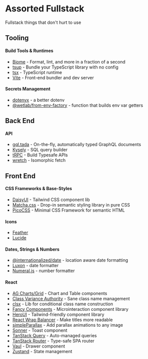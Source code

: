 # Assorted Fullstack
Fullstack things that don't hurt to use

## Tooling
#### Build Tools & Runtimes
* [Biome](https://biomejs.dev/) - Format, lint, and more in a fraction of a second
* [tsup](https://tsup.egoist.dev/) - Bundle your TypeScript library with no config
* [tsx](https://tsx.is/) - TypeScript runtime
* [Vite](https://vite.dev/) - Front-end bundler and dev server
#### Secrets Management
* [dotenvx](https://dotenvx.com/) - a better dotenv
* [@wetlab/from-env-factory](https://github.com/labwet/from-env-factory) - function that builds env var getters 

## Back End
#### API
* [gql.tada](https://gql-tada.0no.co/) - On-the-fly, automatically typed GraphQL documents
* [Kysely](https://github.com/kysely-org/kysely) - SQL query builder
* [tRPC](https://trpc.io/) - Build Typesafe APIs
* [wretch](https://github.com/elbywan/wretch) - Isomorphic fetch

## Front End
#### CSS Frameworks & Base-Styles
* [DaisyUI](https://daisyui.com/) - Tailwind CSS component lib
* [Matcha.css](https://matcha.mizu.sh/) - Drop-in semantic styling library in pure CSS
* [PicoCSS](https://picocss.com/) - Minimal CSS Framework for semantic HTML
#### Icons
* [Feather](https://feathericons.com/)
* [Lucide](https://lucide.dev/)
#### Dates, Strings & Numbers
* [@internationalized/date](https://github.com/adobe/react-spectrum/tree/main/packages/@internationalized/date) - location aware date formatting
* [Luxon](https://github.com/moment/luxon) - date formatter
* [Numeral.js](https://github.com/adamwdraper/Numeral-js) - number formatter
#### React
* [AG Charts/Grid](https://www.ag-grid.com/charts/) - Chart and Table components
* [Class Variance Authority](https://github.com/joe-bell/cva) - Sane class name management
* [clsx](https://github.com/lukeed/clsx) - Lib for conditional class name construction
* [Fancy Components](https://www.fancycomponents.dev/) - Microinteraction component library
* [HeroUI](https://www.heroui.com) - Tailwind-friendly component library
* [React Wrap Balancer](https://github.com/shuding/react-wrap-balancer) - Make titles more readable
* [simpleParallax](https://simpleparallax.com/) - Add parallax animations to any image
* [Sonner](https://github.com/emilkowalski/sonner) - Toast component
* [TanStack Query](https://tanstack.com/query/latest) - Auto-managed queries
* [TanStack Router](https://tanstack.com/router/latest) - Type-safe SPA router
* [Vaul](https://github.com/emilkowalski/vaul) - Drawer component
* [Zustand](https://github.com/pmndrs/zustand) - State management
